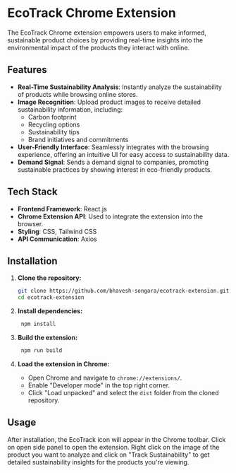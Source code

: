 # EcoTrack Chrome Extension

The EcoTrack Chrome extension empowers users to make informed, sustainable product choices by providing real-time insights into the environmental impact of the products they interact with online.

## Features

- **Real-Time Sustainability Analysis**: Instantly analyze the sustainability of products while browsing online stores.
- **Image Recognition**: Upload product images to receive detailed sustainability information, including:
  - Carbon footprint
  - Recycling options
  - Sustainability tips
  - Brand initiatives and commitments
- **User-Friendly Interface**: Seamlessly integrates with the browsing experience, offering an intuitive UI for easy access to sustainability data.
- **Demand Signal**: Sends a demand signal to companies, promoting sustainable practices by showing interest in eco-friendly products.

## Tech Stack

- **Frontend Framework**: React.js
- **Chrome Extension API**: Used to integrate the extension into the browser.
- **Styling**: CSS, Tailwind CSS
- **API Communication**: Axios

## Installation

1. **Clone the repository:**

   ```bash
   git clone https://github.com/bhavesh-songara/ecotrack-extension.git
   cd ecotrack-extension

   ```

2. **Install dependencies:**

   ```bash
    npm install

   ```

3. **Build the extension:**

   ```bash
    npm run build

   ```

4. **Load the extension in Chrome:**

   - Open Chrome and navigate to `chrome://extensions/`.
   - Enable "Developer mode" in the top right corner.
   - Click "Load unpacked" and select the `dist` folder from the cloned repository.

## Usage

After installation, the EcoTrack icon will appear in the Chrome toolbar.
Click on open side panel to open the extension.
Right click on the image of the product you want to analyze and click on "Track Sustainability" to get detailed sustainability insights for the products you're viewing.
